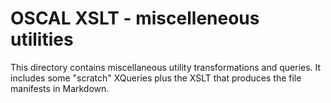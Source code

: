 # OSCAL XSLT - miscelleneous utilities

This directory contains miscellaneous utility transformations and queries. It includes some "scratch" XQueries plus the XSLT that produces the file manifests in Markdown.
